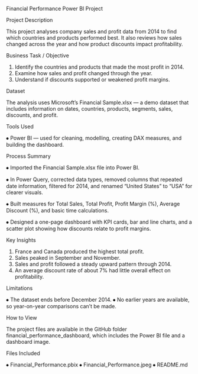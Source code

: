 Financial Performance Power BI Project

Project Description

This project analyses company sales and profit data from 2014 to find which countries and products performed best. It also reviews how sales changed across the year and how product discounts impact profitability.

Business Task / Objective

1.	Identify the countries and products that made the most profit in 2014.
2.	Examine how sales and profit changed through the year.
3.	Understand if discounts supported or weakened profit margins.

Dataset

The analysis uses Microsoft’s Financial Sample.xlsx — a demo dataset that includes information on dates, countries, products, segments, sales, discounts, and profit.

Tools Used

⦁	Power BI — used for cleaning, modelling, creating DAX measures, and building the dashboard.

Process Summary

⦁	Imported the Financial Sample.xlsx file into Power BI.

⦁	In Power Query, corrected data types, removed columns that repeated date information, filtered for 2014, and renamed “United States” to “USA” for clearer visuals.

⦁	Built measures for Total Sales, Total Profit, Profit Margin (%), Average Discount (%), and basic time calculations.

⦁	Designed a one-page dashboard with KPI cards, bar and line charts, and a scatter plot showing how discounts relate to profit margins.

Key Insights

1.	France and Canada produced the highest total profit.
2.	Sales peaked in September and November.
3.	Sales and profit followed a steady upward pattern through 2014.
4.	An average discount rate of about 7% had little overall effect on profitability.

Limitations

⦁	The dataset ends before December 2014.
⦁	No earlier years are available, so year-on-year comparisons can’t be made.

How to View

The project files are available in the GitHub folder financial_performance_dashboard, which includes the Power BI file and a dashboard image.

Files Included

⦁	Financial_Performance.pbix
⦁	Financial_Performance.jpeg
⦁	README.md
